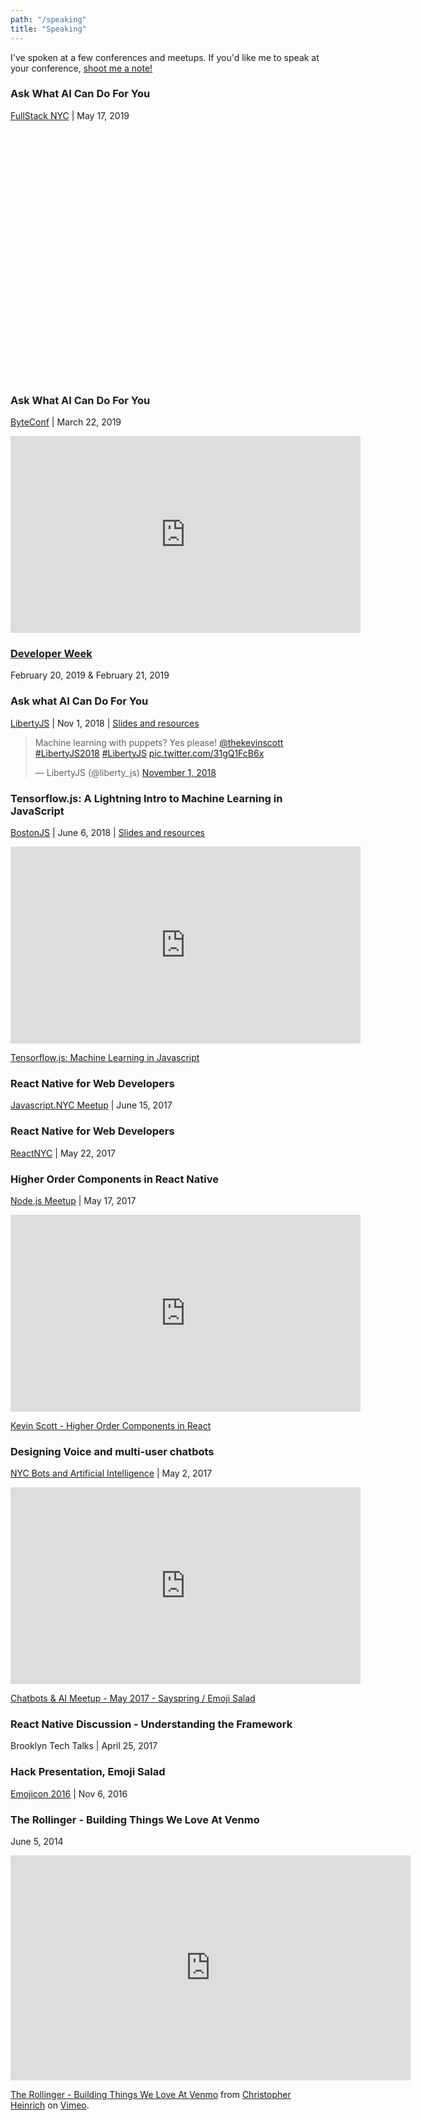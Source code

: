 ```yaml
---
path: "/speaking"
title: "Speaking"
---
```


I've spoken at a few conferences and meetups. If you'd like me to speak at your conference, <a href="mailto:speak@hitheory.com">shoot me a note!</a>

### Ask What AI Can Do For You
[FullStack NYC](https://skillsmatter.com/skillscasts/13337-ask-what-ai-can-do-for-you) | May 17, 2019

<a style="display: block; width: 100%; background: url(skillsmatter.png); min-height: 400px;" href="https://skillsmatter.com/skillscasts/13337-ask-what-ai-can-do-for-you"></a>

### Ask What AI Can Do For You
[ByteConf](https://www.youtube.com/watch?v=L1TX3ZqIyiA) | March 22, 2019

<iframe width="560" height="315" src="https://www.youtube.com/embed/L1TX3ZqIyiA" frameborder="0" allow="autoplay; encrypted-media" allowfullscreen></iframe>

### [Developer Week](https://developerweek2019.sched.com/speaker/kevin_scott.1yt95oq0)
February 20, 2019 & February 21, 2019

### Ask what AI Can Do For You
[LibertyJS](https://libertyjs.com/speakers/kevin-scott/) | Nov 1, 2018 | [Slides and resources](/libertyjs)
<blockquote class="twitter-tweet" data-lang="en"><p lang="en" dir="ltr">Machine learning with puppets? Yes please! <a href="https://twitter.com/thekevinscott?ref_src=twsrc%5Etfw">@thekevinscott</a> <a href="https://twitter.com/hashtag/LibertyJS2018?src=hash&amp;ref_src=twsrc%5Etfw">#LibertyJS2018</a> <a href="https://twitter.com/hashtag/LibertyJS?src=hash&amp;ref_src=twsrc%5Etfw">#LibertyJS</a> <a href="https://t.co/31gQ1FcB6x">pic.twitter.com/31gQ1FcB6x</a></p>&mdash; LibertyJS (@liberty_js) <a href="https://twitter.com/liberty_js/status/1058091908352872448?ref_src=twsrc%5Etfw">November 1, 2018</a></blockquote> 
<script async src="https://platform.twitter.com/widgets.js" charset="utf-8"></script>

### Tensorflow.js: A Lightning Intro to Machine Learning in JavaScript
[BostonJS](https://www.meetup.com/boston_JS/events/251205244/) | June 6, 2018 | [Slides and resources](/bostonjs)

<iframe width="560" height="315" src="https://www.youtube.com/embed/3Lgda1X-FdE" frameborder="0" allow="autoplay; encrypted-media" allowfullscreen></iframe>

[Tensorflow.js: Machine Learning in Javascript](https://www.youtube.com/watch?v=3Lgda1X-FdE)

### React Native for Web Developers
[Javascript.NYC Meetup](https://www.meetup.com/JS-NYC/events/240448982/) | June 15, 2017

### React Native for Web Developers
[ReactNYC](https://www.meetup.com/ReactNYC/events/239324528/) | May 22, 2017

### Higher Order Components in React Native
[Node.js Meetup](https://www.meetup.com/nodejs/events/238746796/) | May 17, 2017
<iframe width="560" height="315" src="https://www.youtube.com/embed/Yox9fi-d83c" frameborder="0" allow="autoplay; encrypted-media" allowfullscreen></iframe>

[Kevin Scott - Higher Order Components in React](https://www.youtube.com/watch?v=Yox9fi-d83c)

### Designing Voice and multi-user chatbots
[NYC Bots and Artificial Intelligence](https://www.meetup.com/Bots-and-Artificial-Intelligence/events/239176612/) | May 2, 2017
<iframe width="560" height="315" src="https://www.youtube.com/embed/IamU08l-btM?start=3245" frameborder="0" allow="autoplay; encrypted-media" allowfullscreen></iframe>

[Chatbots & AI Meetup - May 2017 - Sayspring / Emoji Salad](https://www.youtube.com/watch?v=IamU08l-btM&t=3245)

### React Native Discussion - Understanding the Framework
Brooklyn Tech Talks | April 25, 2017

### Hack Presentation, Emoji Salad
[Emojicon 2016](https://twitter.com/BrownInstitute/status/795432718255333376) | Nov 6, 2016

### The Rollinger - Building Things We Love At Venmo
June 5, 2014
<iframe src="https://player.vimeo.com/video/97483680?byline=0&portrait=0" width="640" height="360" frameborder="0" webkitallowfullscreen mozallowfullscreen allowfullscreen></iframe>
<p><a href="https://vimeo.com/97483680">The Rollinger - Building Things We Love At Venmo</a> from <a href="https://vimeo.com/christopherheinrich">Christopher Heinrich</a> on <a href="https://vimeo.com">Vimeo</a>.</p>
